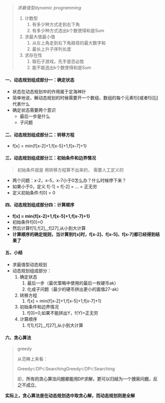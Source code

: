 > *求最值型dynamic programming*
>
> 1. 计数型 
>    1. 有多少种方式走到右下角
>    2. 有多少种方式选出k个数使得和是Sum
> 2. 求最大值最小值
>    1. 从左上角走到右下角路径的最大数字和
>    2. 最长上升子序列长度
> 3. 求存在性
>    1. 取石子游戏，先手是否必胜
>    2. 能不能选出k个数使得和是Sum

#### 一、动态规划组成部分一：确定状态

- 状态在动态规划中的作用属于定海神针  
- 简单地说，解动态规划的时候需要开一个数组，数组的每个元素f[i]或者f[i]\[j]代表什么
- 确定状态需要两个意识
  - 最后一步是什么
  - 子问题

#### 二、动态规划组成部分二：转移方程

- f[x] = min{f[x-2]+1,f[x-5]+1,f[x-7]+1}

#### 三、动态规划组成部分三：初始条件和边界情况 

> 初始条件就是 用转移方程算不出来的， 需要人工定义的

- 两个问题：x-2，x-5，x-7小于0怎么办？什么时候停下来？
- 如果小于0，定义 f[-1] = f[-2] = ... = 正无穷
- 定义初始条件:f[0]  = 0 

#### 四、动态规划组成部分四：计算顺序

- **f[x] = min{f[x-2]+1,f[x-5]+1,f[x-7]+1}**
- 初始条件f[0]=0
- 然后计算f[1],f[2],,,f[27],从小到大计算
- **计算顺序的确定规则，当计算到f[x]时，f[x-2]、f[x-5]、f[x-7]都已经得到结果了**

#### 五、小结

- 求最值型动态规划
- 动态规划组成部分：
  1. 确定状态
     1. 最后一步（最优策略中使用的最后一枚硬币ak）
     2. 化成子问题（最少的硬币拼出更小的面值27-ak）
  2. 转移方程
     1. f[x] = min{f[x-2]+1,f[x-5]+1,f[x-7]+1}
  3. 初始条件和边界情况
     1. f[0]=0,如果不能拼出Y，f(Y)=正无穷 
  4. 计算顺序
     1. f[1],f[2],,,f[27],从小到大计算

#### 六、贪心算法

> greedy
>
> 从范畴上来看：
>
> Greedy⊂DP⊂SearchingGreedy⊂DP⊂Searching
>
> 即，**所有的贪心算法问题都能用DP求解，更可以归结为一个搜索问题，反之不成立**。

**实际上，贪心算法是在动态规划选中取贪心解，而动态规划则是全解**